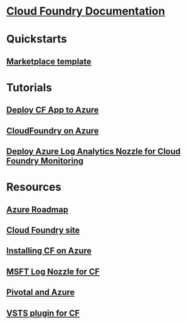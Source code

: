 # [Cloud Foundry Documentation](index.md)
# Quickstarts
## [Marketplace template](https://azuremarketplace.microsoft.com/marketplace/apps/pivotal.pivotal-cloud-foundry)
# Tutorials
## [Deploy CF App to Azure](/azure/virtual-machines/linux/cloudfoundry-deploy-your-first-app)
## [CloudFoundry on Azure](/azure/virtual-machines/linux/cloudfoundry-get-started)
## [Deploy Azure Log Analytics Nozzle for Cloud Foundry Monitoring](/azure/virtual-machines/linux/CloudFoundry-OMS-Nozzle)
# Resources
## [Azure Roadmap](https://azure.microsoft.com/roadmap/)
## [Cloud Foundry site](https://docs.cloudfoundry.org/)
## [Installing CF on Azure](https://docs.pivotal.io/pivotalcf/1-11/customizing/pcf_azure.html)
## [MSFT Log Nozzle for CF](https://github.com/Azure/oms-log-analytics-firehose-nozzle)
## [Pivotal and Azure](https://pivotal.io/partners/microsoft)
## [VSTS plugin for CF](https://github.com/Microsoft/vsts-cloudfoundry)
